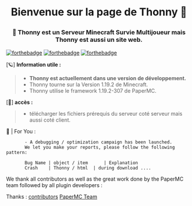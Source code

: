 <h1 align="center"> Bienvenue sur la page de Thonny 👋 <p align="left"></h1>
<h3 align="center">🦞 Thonny est un Serveur Minecraft Survie Multijoueur mais Thonny est aussi un site web. </h3>


[![forthebadge](https://forthebadge.com/images/badges/made-with-java.svg)](https://www.java.com/fr/)
[![forthebadge](https://forthebadge.com/images/badges/uses-html.svg)]()
[![forthebadge](http://forthebadge.com/images/badges/0-percent-optimized.svg)](https://github.com/Nuxhi)


[🪐] **Information utile :**

> - **Thonny est actuellement dans une version de développement.**
> - Thonny tourne sur la Version 1.19.2 de Minecraft.
> - Thonny utilise le framework 1.19.2-307 de PaperMC.


[🔑] **accès :**

> - télécharger les fichiers prérequis du serveur coté serveur mais aussi coté client.



📣 | For You :

           - A debugging / optimization campaign has been launched.
           We let you make your reports, please follow the following pattern: 
           
           Bug Name | object / item      | Explanation
           Crash    | Thonny / html  | during download .... 


We thank all contributors as well as the great work done by the PaperMC team followed by all plugin developers :

Thanks : [contributors](https://github.com/Nuxhi/Tuna/contributors) [PaperMC Team](https://github.com/PaperMC)
